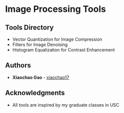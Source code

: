 # Image Processing Tools


## Tools Directory

*  Vector Quantization for Image Compression
*  Filters for Image Denoising
*  Histogram Equalization for Contrast Enhancement



## Authors

* **Xiaochao Gao** - [xiaochao17](https://github.com/xiaochao17)

## Acknowledgments
* All tools are inspired by my graduate classes in USC
